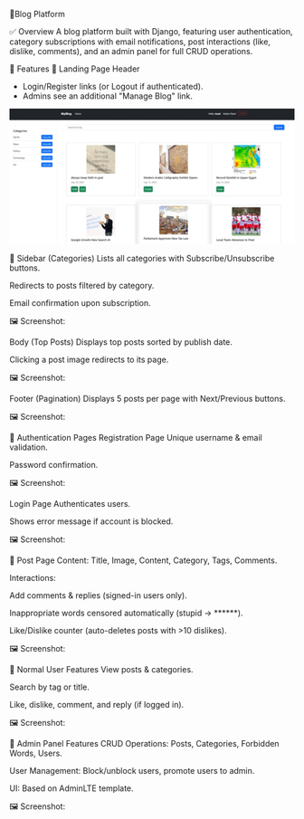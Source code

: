 📌Blog Platform

✅ Overview
A blog platform built with Django, featuring user authentication, category subscriptions with email notifications, post interactions (like, dislike, comments), and an admin panel for full CRUD operations.

🚀 Features
🔹 Landing Page
Header
- Login/Register links (or Logout if authenticated).
- Admins see an additional "Manage Blog" link.

![Landing Page](Blog_Screenshots/home.jpeg)

🔹 Sidebar (Categories)
Lists all categories with Subscribe/Unsubscribe buttons.

Redirects to posts filtered by category.

Email confirmation upon subscription.

🖼 Screenshot:

Body (Top Posts)
Displays top posts sorted by publish date.

Clicking a post image redirects to its page.

🖼 Screenshot:

Footer (Pagination)
Displays 5 posts per page with Next/Previous buttons.

🖼 Screenshot:

🔹 Authentication Pages
Registration Page
Unique username & email validation.

Password confirmation.

🖼 Screenshot:

Login Page
Authenticates users.

Shows error message if account is blocked.

🖼 Screenshot:

🔹 Post Page
Content: Title, Image, Content, Category, Tags, Comments.

Interactions:

Add comments & replies (signed-in users only).

Inappropriate words censored automatically (stupid → ******).

Like/Dislike counter (auto-deletes posts with >10 dislikes).

🖼 Screenshot:

🔹 Normal User Features
View posts & categories.

Search by tag or title.

Like, dislike, comment, and reply (if logged in).

🖼 Screenshot:

🔹 Admin Panel Features
CRUD Operations: Posts, Categories, Forbidden Words, Users.

User Management: Block/unblock users, promote users to admin.

UI: Based on AdminLTE template.

🖼 Screenshot:


